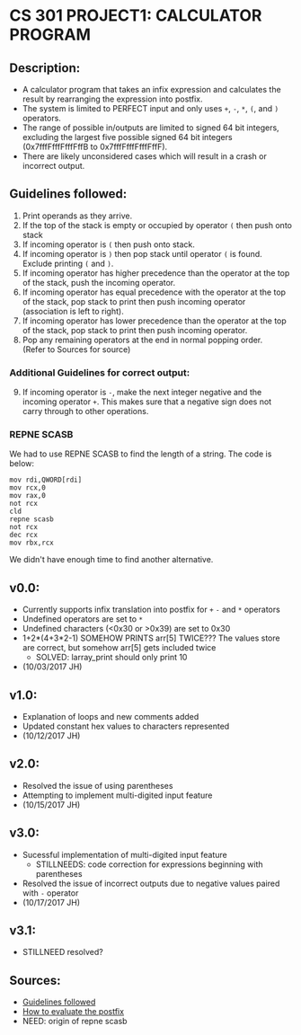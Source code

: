 # CS 301 PROJECT1: CALCULATOR PROGRAM

## Description: 	
- A calculator program that takes an infix expression and calculates the result by rearranging the expression into postfix. 
- The system is limited to PERFECT input and only uses `+`, `-`, `*`, `(`, and `)` operators.  
- The range of possible in/outputs are limited to signed 64 bit integers, excluding the largest five possible signed 64 bit integers (0x7fffFfffFfffFffB to 0x7fffFfffFfffFffF).
- There are likely unconsidered cases which will result in a crash or incorrect output.

## Guidelines followed:
1. Print operands as they arrive.
2. If the top of the stack is empty or occupied by operator `(` then push onto stack
3. If incoming operator is `(` then push onto stack.
4. If incoming operator is `)` then pop stack until operator `(` is found. Exclude printing `(` and `)`.
5. If incoming operator has higher precedence than the operator at the top of the stack, push the incoming operator.
6. If incoming operator has equal precedence with the operator at the top of the stack, pop stack to print then push incoming operator (association is left to right).
7. If incoming operator has lower precedence than the operator at the top of the stack, pop stack to print then push incoming operator.
8. Pop any remaining operators at the end in normal popping order.  
(Refer to Sources for source)

### Additional Guidelines for correct output:
9. If incoming operator is `-`, make the next integer negative and the incoming operator `+`. This makes sure that a negative sign does not carry through to other operations.

### REPNE SCASB
We had to use REPNE SCASB to find the length of a string. The code is below:
```
mov rdi,QWORD[rdi]
mov rcx,0
mov rax,0
not	rcx
cld
repne scasb
not	rcx
dec	rcx
mov rbx,rcx
```
We didn't have enough time to find another alternative.
## v0.0:
- Currently supports infix translation into postfix for `+` `-` and `*` operators
- Undefined operators are set to `*`
- Undefined characters (<0x30 or >0x39) are set to 0x30
- 1+2\*(4+3\*2-1) SOMEHOW PRINTS arr[5] TWICE??? The values store are correct, but somehow arr[5] gets included twice
	- SOLVED: larray_print should only print 10
- (10/03/2017 JH)

## v1.0:
- Explanation of loops and new comments added
- Updated constant hex values to characters represented
- (10/12/2017 JH)

## v2.0:
- Resolved the issue of using parentheses
- Attempting to implement multi-digited input feature
- (10/15/2017 JH)

## v3.0:
- Sucessful implementation of multi-digited input feature
	- STILLNEEDS: code correction for expressions beginning with parentheses
- Resolved the issue of incorrect outputs due to negative values paired with `-` operator
- (10/17/2017 JH)

## v3.1:
- STILLNEED resolved?

## Sources:
- [Guidelines followed](http://csis.pace.edu/~wolf/CS122/infix-postfix.htm)
- [How to evaluate the postfix](http://scriptasylum.com/tutorials/infix_postfix/algorithms/postfix-evaluation/)
- NEED: origin of repne scasb
